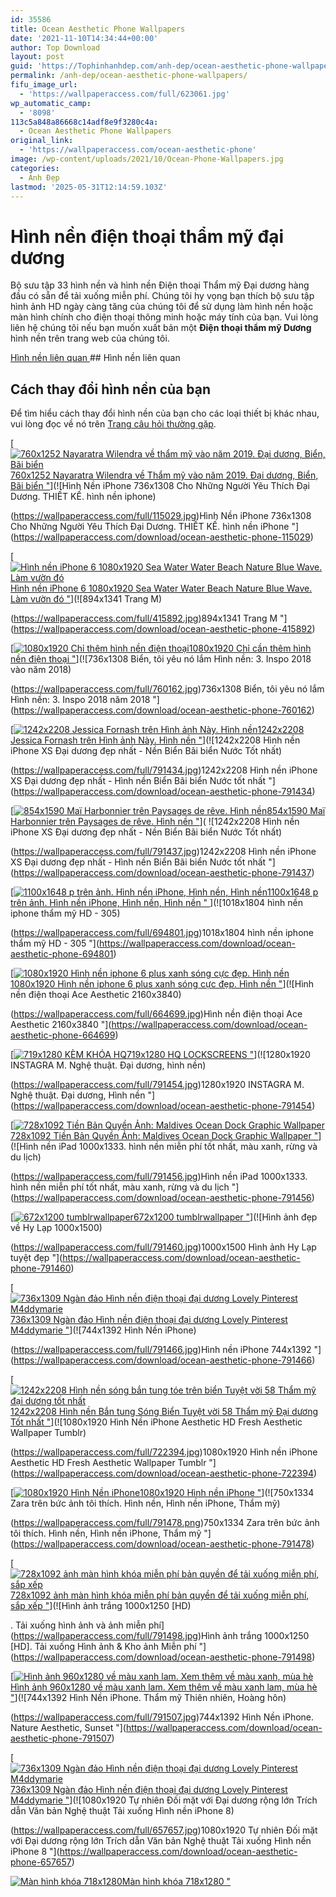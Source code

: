 ```yaml
---
id: 35586
title: Ocean Aesthetic Phone Wallpapers
date: '2021-11-10T14:34:44+00:00'
author: Top Download
layout: post
guid: 'https://Tophinhanhdep.com/anh-dep/ocean-aesthetic-phone-wallpapers/'
permalink: /anh-dep/ocean-aesthetic-phone-wallpapers/
fifu_image_url:
  - 'https://wallpaperaccess.com/full/623061.jpg'
wp_automatic_camp:
  - '8098'
113c5a848a86668c14adf8e9f3280c4a:
  - Ocean Aesthetic Phone Wallpapers
original_link:
  - 'https://wallpaperaccess.com/ocean-aesthetic-phone'
image: /wp-content/uploads/2021/10/Ocean-Phone-Wallpapers.jpg
categories:
  - Ảnh Đẹp
lastmod: '2025-05-31T12:14:59.103Z'
---
```

# Hình nền điện thoại thẩm mỹ đại dương

Bộ sưu tập 33 hình nền và hình nền Điện thoại Thẩm mỹ Đại dương hàng đầu có sẵn để tải xuống miễn phí. Chúng tôi hy vọng bạn thích bộ sưu tập hình ảnh HD ngày càng tăng của chúng tôi để sử dụng làm hình nền hoặc màn hình chính cho điện thoại thông minh hoặc máy tính của bạn. Vui lòng liên hệ chúng tôi nếu bạn muốn xuất bản một **Điện thoại thẩm mỹ Dương** hình nền trên trang web của chúng tôi.

[Hình nền liên quan ](#related) ## Hình nền liên quan

## Cách thay đổi hình nền của bạn

Để tìm hiểu cách thay đổi hình nền của bạn cho các loại thiết bị khác nhau, vui lòng đọc về nó trên [Trang câu hỏi thường gặp](https://tophinhanhdep.com/faq/).

  
[[![760x1252 Nayaratra Wilendra về thẩm mỹ vào năm 2019. Đại dương, Biển, Bãi biển](https://wallpaperaccess.com/full/623061.jpg)760x1252 Nayaratra Wilendra về Thẩm mỹ vào năm 2019. Đại dương, Biển, Bãi biển "](https://wallpaperaccess.com/download/ocean-aesthetic-phone-623061)](![Hình Nền iPhone 736x1308 Cho Những Người Yêu Thích Đại Dương.  THIẾT KẾ.  hình nền iphone)

(https://wallpaperaccess.com/full/115029.jpg)Hình Nền iPhone 736x1308 Cho Những Người Yêu Thích Đại Dương. THIẾT KẾ. hình nền iPhone "](https://wallpaperaccess.com/download/ocean-aesthetic-phone-115029)

[[![Hình nền iPhone 6 1080x1920 Sea Water Water Beach Nature Blue Wave.  Làm vườn đó](https://wallpaperaccess.com/full/791423.jpg)Hình nền iPhone 6 1080x1920 Sea Water Water Beach Nature Blue Wave. Làm vườn đó "](https://wallpaperaccess.com/download/ocean-aesthetic-phone-791423)](![894x1341 Trang M)

(https://wallpaperaccess.com/full/415892.jpg)894x1341 Trang M "](https://wallpaperaccess.com/download/ocean-aesthetic-phone-415892)

[[![1080x1920 Chỉ thêm hình nền điện thoại](https://wallpaperaccess.com/full/791426.jpg)1080x1920 Chỉ cần thêm hình nền điện thoại "](https://wallpaperaccess.com/download/ocean-aesthetic-phone-791426)](![736x1308 Biển, tôi yêu nó lắm Hình nền: 3.  Inspo 2018 vào năm 2018)

(https://wallpaperaccess.com/full/760162.jpg)736x1308 Biển, tôi yêu nó lắm Hình nền: 3. Inspo 2018 năm 2018 "](https://wallpaperaccess.com/download/ocean-aesthetic-phone-760162)

[[![1242x2208 Jessica Fornash trên Hình ảnh Này.  Hình nền](https://wallpaperaccess.com/full/657604.jpg)1242x2208 Jessica Fornash trên Hình ảnh Này. Hình nền "](https://wallpaperaccess.com/download/ocean-aesthetic-phone-657604)](![1242x2208 Hình nền iPhone XS Đại dương đẹp nhất - Nền Biển Bãi biển Nước Tốt nhất)

(https://wallpaperaccess.com/full/791434.jpg)1242x2208 Hình nền iPhone XS Đại dương đẹp nhất - Hình nền Biển Bãi biển Nước tốt nhất "](https://wallpaperaccess.com/download/ocean-aesthetic-phone-791434)

[[![854x1590 Maï Harbonnier trên Paysages de rêve.  Hình nền](https://wallpaperaccess.com/full/760173.png)854x1590 Maï Harbonnier trên Paysages de rêve. Hình nền "](https://wallpaperaccess.com/download/ocean-aesthetic-phone-760173)]( ![1242x2208 Hình nền iPhone XS Đại dương đẹp nhất - Nền Biển Bãi biển Nước Tốt nhất)

(https://wallpaperaccess.com/full/791437.jpg)1242x2208 Hình nền iPhone XS Đại dương đẹp nhất - Hình nền Biển Bãi biển Nước tốt nhất "](https://wallpaperaccess.com/download/ocean-aesthetic-phone-791437)

[[![1100x1648 p trên ảnh.  Hình nền iPhone, Hình nền, Hình nền](https://wallpaperaccess.com/full/791438.jpg)1100x1648 p trên ảnh. Hình nền iPhone, Hình nền, Hình nền " ](https://wallpaperaccess.com/download/ocean-aesthetic-phone-791438)](![1018x1804 hình nền iphone thẩm mỹ HD - 305)

(https://wallpaperaccess.com/full/694801.jpg)1018x1804 hình nền iphone thẩm mỹ HD - 305 "](https://wallpaperaccess.com/download/ocean-aesthetic-phone-694801)

[[![1080x1920 Hình nền iphone 6 plus xanh sóng cực đẹp.  Hình nền](https://wallpaperaccess.com/full/139199.jpg)1080x1920 Hình nền iphone 6 plus xanh sóng cực đẹp. Hình nền "](https://wallpaperaccess.com/download/ocean-aesthetic-phone-139199)](![Hình nền điện thoại Ace Aesthetic 2160x3840)

(https://wallpaperaccess.com/full/664699.jpg)Hình nền điện thoại Ace Aesthetic 2160x3840 "](https://wallpaperaccess.com/download/ocean-aesthetic-phone-664699)

[[![719x1280 KÈM KHÓA HQ](https://wallpaperaccess.com/full/791444.png)719x1280 HQ LOCKSCREENS "](https://wallpaperaccess.com/download/ocean-aesthetic-phone-791444)](![1280x1920 INSTAGRA M. Nghệ thuật.  Đại dương, hình nền)

(https://wallpaperaccess.com/full/791454.jpg)1280x1920 INSTAGRA M. Nghệ thuật. Đại dương, Hình nền "](https://wallpaperaccess.com/download/ocean-aesthetic-phone-791454)

[[![728x1092 Tiền Bản Quyền Ảnh: Maldives Ocean Dock Graphic Wallpaper](https://wallpaperaccess.com/full/791455.jpg)728x1092 Tiền Bản Quyền Ảnh: Maldives Ocean Dock Graphic Wallpaper "](https://wallpaperaccess.com/download/ocean-aesthetic-phone-791455)](![Hình nền iPad 1000x1333.  hình nền miễn phí tốt nhất, màu xanh, rừng và du lịch)

(https://wallpaperaccess.com/full/791456.jpg)Hình nền iPad 1000x1333. hình nền miễn phí tốt nhất, màu xanh, rừng và du lịch "](https://wallpaperaccess.com/download/ocean-aesthetic-phone-791456)

[[![672x1200 tumblrwallpaper](https://wallpaperaccess.com/full/791459.jpg)672x1200 tumblrwallpaper "](https://wallpaperaccess.com/download/ocean-aesthetic-phone-791459)](![Hình ảnh đẹp về Hy Lạp 1000x1500)

(https://wallpaperaccess.com/full/791460.jpg)1000x1500 Hình ảnh Hy Lạp tuyệt đẹp "](https://wallpaperaccess.com/download/ocean-aesthetic-phone-791460)

[[![736x1309 Ngàn đảo Hình nền điện thoại đại dương Lovely Pinterest M4ddymarie](https://wallpaperaccess.com/full/791465.jpg)736x1309 Ngàn đảo Hình nền điện thoại đại dương Lovely Pinterest M4ddymarie "](https://wallpaperaccess.com/download/ocean-aesthetic-phone-791465)](![744x1392 Hình Nền iPhone)

(https://wallpaperaccess.com/full/791466.jpg)Hình nền iPhone 744x1392 "](https://wallpaperaccess.com/download/ocean-aesthetic-phone-791466)

[[![1242x2208 Hình nền sóng bắn tung tóe trên biển Tuyệt vời 58 Thẩm mỹ đại dương tốt nhất](https://wallpaperaccess.com/full/791469.jpg)1242x2208 Hình nền Bắn tung Sóng Biển Tuyệt vời 58 Thẩm mỹ Đại dương Tốt nhất "](https://wallpaperaccess.com/download/ocean-aesthetic-phone-791469)](![1080x1920 Hình Nền iPhone Aesthetic HD Fresh Aesthetic Wallpaper Tumblr)

(https://wallpaperaccess.com/full/722394.jpg)1080x1920 Hình nền iPhone Aesthetic HD Fresh Aesthetic Wallpaper Tumblr "](https://wallpaperaccess.com/download/ocean-aesthetic-phone-722394)

[[![1080x1920 Hình Nền iPhone](https://wallpaperaccess.com/full/791475.jpg)1080x1920 Hình nền iPhone "](https://wallpaperaccess.com/download/ocean-aesthetic-phone-791475)](![750x1334 Zara trên bức ảnh tôi thích.  Hình nền, Hình nền iPhone, Thẩm mỹ)

(https://wallpaperaccess.com/full/791478.png)750x1334 Zara trên bức ảnh tôi thích. Hình nền, Hình nền iPhone, Thẩm mỹ "](https://wallpaperaccess.com/download/ocean-aesthetic-phone-791478)

[[![728x1092 ảnh màn hình khóa miễn phí bản quyền để tải xuống miễn phí, sắp xếp](https://wallpaperaccess.com/full/791482.jpg)728x1092 ảnh màn hình khóa miễn phí bản quyền để tải xuống miễn phí, sắp xếp "](https://wallpaperaccess.com/download/ocean-aesthetic-phone-791482)](![Hình ảnh trắng 1000x1250 [HD)

.  Tải xuống hình ảnh và ảnh miễn phí](https://wallpaperaccess.com/full/791498.jpg)Hình ảnh trắng 1000x1250 \[HD\]. Tải xuống Hình ảnh &amp; Kho ảnh Miễn phí "](https://wallpaperaccess.com/download/ocean-aesthetic-phone-791498)

[[![Hình ảnh 960x1280 về màu xanh lam.  Xem thêm về màu xanh, mùa hè](https://wallpaperaccess.com/full/791499.jpg)Hình ảnh 960x1280 về màu xanh lam. Xem thêm về màu xanh lam, mùa hè "](https://wallpaperaccess.com/download/ocean-aesthetic-phone-791499)](![744x1392 Hình Nền iPhone.  Thẩm mỹ Thiên nhiên, Hoàng hôn)

(https://wallpaperaccess.com/full/791507.jpg)744x1392 Hình Nền iPhone. Nature Aesthetic, Sunset "](https://wallpaperaccess.com/download/ocean-aesthetic-phone-791507)

[[![736x1309 Ngàn đảo Hình nền điện thoại đại dương Lovely Pinterest M4ddymarie](https://wallpaperaccess.com/full/791509.jpg)736x1309 Ngàn đảo Hình nền điện thoại đại dương Lovely Pinterest M4ddymarie "](https://wallpaperaccess.com/download/ocean-aesthetic-phone-791509)](![1080x1920 Tự nhiên Đối mặt với Đại dương rộng lớn Trích dẫn Văn bản Nghệ thuật Tải xuống Hình nền iPhone 8)

(https://wallpaperaccess.com/full/657657.jpg)1080x1920 Tự nhiên Đối mặt với Đại dương rộng lớn Trích dẫn Văn bản Nghệ thuật Tải xuống Hình nền iPhone 8 "](https://wallpaperaccess.com/download/ocean-aesthetic-phone-657657)

[![Màn hình khóa 718x1280](https://wallpaperaccess.com/full/791510.jpg)Màn hình khóa 718x1280 "](https://wallpaperaccess.com/download/ocean-aesthetic-phone-791510)
